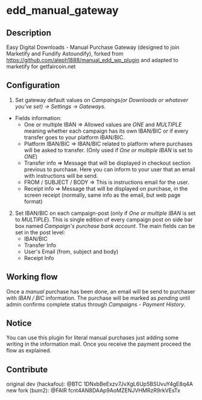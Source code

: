edd_manual_gateway
==================

Description
--------------
Easy Digital Downloads - Manual Purchase Gateway (designed to join Marketify and Fundify Astoundify), forked from https://github.com/aleph1888/manual_edd_wp_plugin and adapted to marketify for getfaircoin.net


Configuration
--------------
1) Set gateway default values on *Campaings(or Downloads or whatever you've set) -> Settings -> Gateways*.

- Fields information:
	* One or multiple IBAN => Allowed values are *ONE* and *MULTIPLE* meaning whether each campaign has its own IBAN/BIC or if every transfer goes to your platform IBAN/BIC.
	* Platform IBAN/BIC => IBAN/BIC related to platform where purchases will be asked to transfer. (Only used if *One or multiple IBAN* is set to *ONE*)
	* Transfer info => Message that will be displayed in checkout section previous to purchase. Here you can inform to your user that an email with instructions will be send.
	* FROM / SUBJECT / BODY => This is instructions email for the user.
	* Receipt info => Message that will be displayed on purchase, in the screen receipt (normally, same info as the email, but web page format)

2) Set IBAN/BIC on each campaign-post (only if *One or multiple IBAN* is set to *MULTIPLE*). This is single edition of every campaign post on side bar box named *Campaign's purchase bank account*.
  The main fields can be set in the post level:
	* IBAN/BIC
	* Transfer Info
	* User's Email (from, subject and body)
	* Receipt Info


Working flow
--------------
Once a *manual* purchase has been done, an email will be send to purchaser with *IBAN / BIC* information. The purchase will be marked as *pending* until admin confirms complete status through *Campaigns - Payment History*.

Notice
--------------
You can use this plugin for literal manual purchases just adding some writing in the information mail. Once you receive the payment proceed the flow as explained.

Contribute
--------------
original dev (hackafou): @BTC 1DNxbBeExzv7JvXgL6Up5BSUvuY4gE8q4A
new fork (bum2): @FAIR fcnt4AN8DAAp9AoMZENJVHMRzR9rkVEsTx
